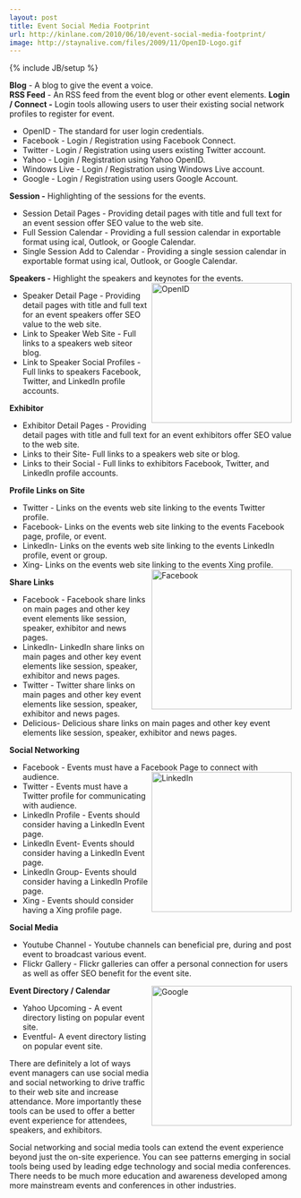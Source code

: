 ```yaml
---
layout: post
title: Event Social Media Footprint
url: http://kinlane.com/2010/06/10/event-social-media-footprint/
image: http://staynalive.com/files/2009/11/OpenID-Logo.gif
---
```

{% include JB/setup %}
<div>
     <strong>Blog</strong> - A blog to give the event a voice.
</div>
<div>
     <strong>RSS Feed</strong> - An RSS feed from the event blog or other event elements.
     <strong>Login / Connect -</strong> Login tools allowing users to user their existing social network profiles to register for event.
     
</div>
<ul class="mainlist">
     <li>OpenID - The standard for user login credentials.
     </li>
     <li>Facebook - Login / Registration using Facebook Connect.
     </li>
     <li>Twitter - Login / Registration using users existing Twitter account.
     </li>
     <li>Yahoo - Login / Registration using Yahoo OpenID.
     </li>
     <li>Windows Live - Login / Registration using Windows Live account.
     </li>
     <li>Google - Login / Registration using users Google Account.
     </li>
</ul>
<div>
     <strong>Session -</strong> Highlighting of the sessions for the events.
</div>
<ul class="mainlist">
     <li>Session Detail Pages - Providing detail pages with title and full text for an event session offer SEO value to the web site.
     </li>
     <li>Full Session Calendar - Providing a full session calendar in exportable format using ical, Outlook, or Google Calendar.
     </li>
     <li>Single Session Add to Calendar - Providing a single session calendar in exportable format using ical, Outlook, or Google Calendar.
     </li>
</ul>
<div>
     <strong>Speakers -</strong> Highlight the speakers and keynotes for the events.<img title="OpenID" src="http://staynalive.com/files/2009/11/OpenID-Logo.gif"  width="250" align="right" />
</div>
<ul class="mainlist">
     <li>Speaker Detail Page - Providing detail pages with title and full text for an event speakers offer SEO value to the web site.
     </li>
     <li>Link to Speaker Web Site - Full links to a speakers web siteor blog.
     </li>
     <li>Link to Speaker Social Profiles - Full links to speakers Facebook, Twitter, and LinkedIn profile accounts.
     </li>
</ul>
<div>
     <strong>Exhibitor</strong>
</div>
<ul class="mainlist">
     <li>Exhibitor Detail Pages - Providing detail pages with title and full text for an event exhibitors offer SEO value to the web site.
     </li>
     <li>Links to their Site- Full links to a speakers web site or blog.
     </li>
     <li>Links to their Social - Full links to exhibitors Facebook, Twitter, and LinkedIn profile accounts.
     </li>
</ul>
<div>
     <strong>Profile Links on Site</strong>
</div>
<ul class="mainlist">
     <li>Twitter - Links on the events web site linking to the events Twitter profile.
     </li>
     <li>Facebook- Links on the events web site linking to the events Facebook page, profile, or event.
     </li>
     <li>LinkedIn- Links on the events web site linking to the events LinkedIn profile, event or group.
     </li>
     <li>Xing- Links on the events web site linking to the events Xing profile.<img class="alignnone c1" title="Facebook" src="http://kinlane-productions.s3.amazonaws.com/events-in-the-clouds/facebook_logo_250.jpg"  width="250" align="right" />
     </li>
</ul>
<div>
     <strong>Share Links</strong>
</div>
<ul class="mainlist">
     <li>Facebook - Facebook share links on main pages and other key event elements like session, speaker, exhibitor and news pages.
     </li>
     <li>LinkedIn- LinkedIn share links on main pages and other key event elements like session, speaker, exhibitor and news pages.
     </li>
     <li>Twitter - Twitter share links on main pages and other key event elements like session, speaker, exhibitor and news pages.
     </li>
     <li>Delicious- Delicious share links on main pages and other key event elements like session, speaker, exhibitor and news pages.
     </li>
</ul>
<p>
     <strong>Social Networking</strong>
</p>
<ul class="mainlist">
     <li>Facebook - Events must have a Facebook Page to connect with audience.<img title="LinkedIn" src="http://kinlane-productions.s3.amazonaws.com/events-in-the-clouds/linkedin_logo_250.jpg"  width="250" align="right" />
     </li>
     <li>Twitter - Events must have a Twitter profile for communicating with audience.
     </li>
     <li>LinkedIn Profile - Events should consider having a LinkedIn Event page.
     </li>
     <li>LinkedIn Event- Events should consider having a LinkedIn Event page.
     </li>
     <li>LinkedIn Group- Events should consider having a LinkedIn Profile page.
     </li>
     <li>Xing - Events should consider having a Xing profile page.
     </li>
</ul>
<p>
     <strong>Social Media</strong>
</p>
<ul class="mainlist">
     <li>Youtube Channel - Youtube channels can beneficial pre, during and post event to broadcast various event.
     </li>
     <li>Flickr Gallery - Flickr galleries can offer a personal connection for users as well as offer SEO benefit for the event site.
     </li>
</ul>
<p>
     <strong>Event Directory / Calendar</strong><img title="Google" src="http://kinlane-productions.s3.amazonaws.com/events-in-the-clouds/google_logo_250.jpg"  width="250" align="right" />
</p>
<ul class="mainlist">
     <li>Yahoo Upcoming - A event directory listing on popular event site.
     </li>
     <li>Eventful- A event directory listing on popular event site.
     </li>
</ul>
<p>
     There are definitely a lot of ways event managers can use social media and social networking to drive traffic to their web site and increase attendance. More importantly these tools can be used to offer a better event experience for attendees, speakers, and exhibitors.
</p>

<p>
     Social networking and social media tools can extend the event experience beyond just the on-site experience. You can see patterns emerging in social tools being used by leading edge technology and social media conferences. There needs to be much more education and awareness developed among more mainstream events and conferences in other industries.
</p>
